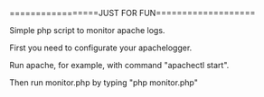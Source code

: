 =================JUST FOR FUN===================

Simple php script to monitor apache logs.

First you need to configurate your apachelogger.

Run apache, for example, with command "apachectl 
start".

Then run monitor.php by typing "php monitor.php"
